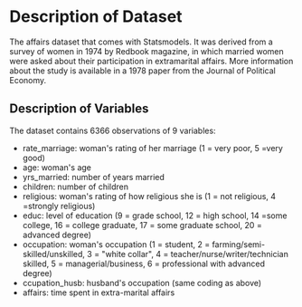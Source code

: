# Description of Dataset
The affairs dataset that comes with Statsmodels. It
was derived from a survey of women in 1974 by Redbook magazine, in
which married women were asked about their participation in extramarital
affairs. More information about the study is available in a 1978 paper from
the Journal of Political Economy.

## Description of Variables

The dataset contains 6366 observations of 9 variables:
     
   - rate_marriage: woman's rating of her marriage (1 = very poor, 5 =very good)
   - age: woman's age
   - yrs_married: number of years married
   - children: number of children
   - religious: woman's rating of how religious she is (1 = not religious, 4     =strongly religious)
   - educ: level of education (9 = grade school, 12 = high school, 14 =some college, 16 = college graduate, 17 = some graduate school, 20 =     advanced degree)
   - occupation: woman's occupation (1 = student, 2 = farming/semi-skilled/unskilled, 3 = "white collar", 4 =     teacher/nurse/writer/technician skilled, 5 = managerial/business, 6 = professional with advanced degree)
   - ccupation_husb: husband's occupation (same coding as above)
   - affairs: time spent in extra-marital affairs
